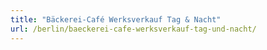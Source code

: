 ```yaml
---
title: "Bäckerei-Café Werksverkauf Tag & Nacht"
url: /berlin/baeckerei-cafe-werksverkauf-tag-und-nacht/
---
```

